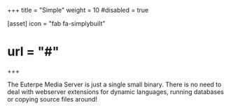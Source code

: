 +++
title = "Simple"
weight = 10
#disabled = true

[asset]
  icon = "fab fa-simplybuilt"
  # url = "#"
+++

The Euterpe Media Server is just a single small binary. There is no need
to deal with webserver extensions for dynamic languages, running
databases or copying source files around!
